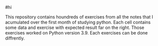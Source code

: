 #hi

This repository contains houndreds of exercises from all the notes that I acumulated over the first month of studying python.
Each cell contains some data and exercise with expected result far on the right.
Those exercises worked on Python version 3.9.
Each exercises can be done diffrently.
